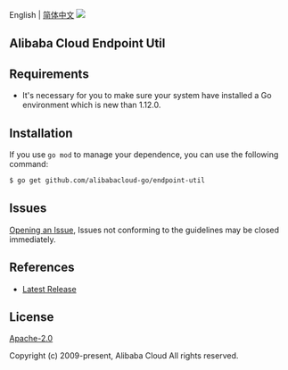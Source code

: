 English | [简体中文](README-CN.md)
![](https://aliyunsdk-pages.alicdn.com/icons/AlibabaCloud.svg)

## Alibaba Cloud Endpoint Util

## Requirements
- It's necessary for you to make sure your system have installed a Go environment which is new than 1.12.0.

## Installation
If you use `go mod` to manage your dependence, you can use the following command:

```sh
$ go get github.com/alibabacloud-go/endpoint-util
```

## Issues
[Opening an Issue](https://github.com/aliyun/endpoint-util/issues/new), Issues not conforming to the guidelines may be closed immediately.

## References
* [Latest Release](https://github.com/aliyun/endpoint-util)

## License
[Apache-2.0](http://www.apache.org/licenses/LICENSE-2.0)

Copyright (c) 2009-present, Alibaba Cloud All rights reserved.